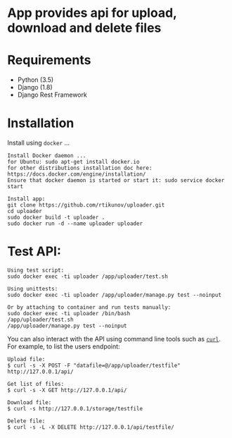 # App provides api for upload, download and delete files


# Requirements

* Python (3.5)
* Django (1.8)
* Django Rest Framework

# Installation

Install using `docker` ...

    Install Docker daemon ...
    for Ubuntu: sudo apt-get install docker.io
    for other distributions installation doc here: https://docs.docker.com/engine/installation/
    Ensure that docker daemon is started or start it: sudo service docker start

    Install app:
    git clone https://github.com/rtikunov/uploader.git
    cd uploader
    sudo docker build -t uploader .
    sudo docker run -d --name uploader uploader

# Test API:
    Using test script:
    sudo docker exec -ti uploader /app/uploader/test.sh

    Using unittests:
    sudo docker exec -ti uploader /app/uploader/manage.py test --noinput

    Or by attaching to container and run tests manually:
    sudo docker exec -ti uploader /bin/bash
    /app/uploader/test.sh
    /app/uploader/manage.py test --noinput
    
You can also interact with the API using command line tools such as [`curl`](http://curl.haxx.se/). For example, to list the users endpoint:

    Upload file:
    $ curl -s -X POST -F "datafile=@/app/uploader/testfile" http://127.0.0.1/api/

    Get list of files:
    $ curl -s -X GET http://127.0.0.1/api/
    
    Download file:
    $ curl -s http://127.0.0.1/storage/testfile

    Delete file:
    $ curl -s -L -X DELETE http://127.0.0.1/api/testfile/

